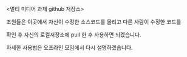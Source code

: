 <멀티 미디어 과제 github 저장소>

조원들은 이곳에서 자신이 수정한 소스코드를 올리고 다른 사람이 수정한 코드를

확인 후 자신의 로컬저장소에 pull 한 후 사용하면 되겠습니다.

자세한 사용법은 오프라인 모임에서 다시 설명하겠습니다.
